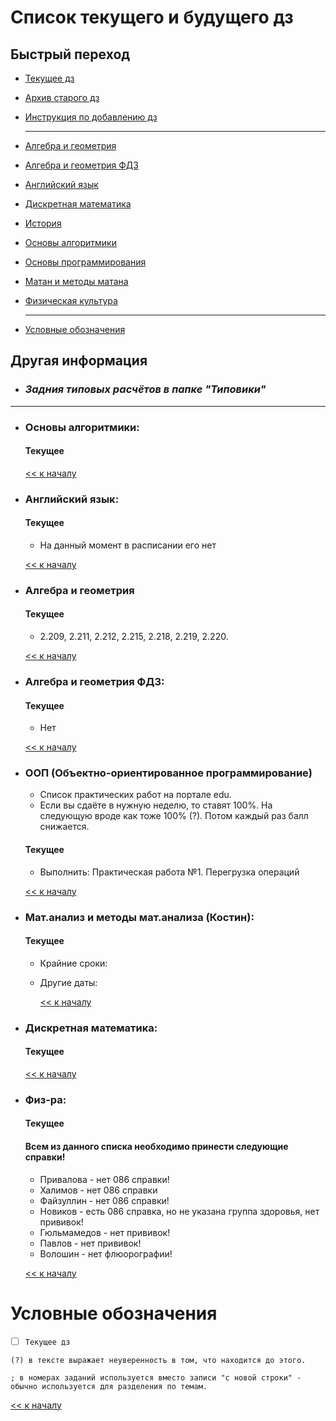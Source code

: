 # Список текущего и будущего дз

## Быстрый переход

- [Текущее дз](README.md#Список-текущего-и-будущего-дз)
- [Архив старого дз](архив_дз.md)
- [Инструкция по добавлению дз](Как_вам_добавлять_сюда_дз/Как_добавить_дз.md)

    ***

- [Алгебра и геометрия](#Алгебра-и-геометрия)
- [Алгебра и геометрия ФДЗ](#Алгебра-и-геометрия-ФДЗ)
- [Английский язык](#Английский-язык)
- [Дискретная математика](#Дискретная-математика)
- [История](#История)
- [Основы алгоритмики](#Основы-алгоритмики)
- [Основы программирования](#Основы-программирования)
- [Матан и методы матана](#матанализ-и-методы-матанализа-костин)
- [Физическая культура](#Физ-ра)

    ***
    
- [Условные обозначения](#Условные-обозначения)


## Другая информация
- ### __*Задния типовых расчётов в папке "Типовики"*__

***

- ### Основы алгоритмики:
    #### Текущее
    

    [<< к началу](#Быстрый-переход)

- ### Английский язык:
    #### Текущее
    - На данный момент в расписании его нет

    [<< к началу](#Быстрый-переход)
    
- ### Алгебра и геометрия 
    #### Текущее
    - 2.209, 2.211, 2.212, 2.215, 2.218, 2.219, 2.220.

    [<< к началу](#Быстрый-переход)

- ### Алгебра и геометрия ФДЗ:
    #### Текущее
	- Нет

    [<< к началу](#Быстрый-переход)
    
- ### ООП (Объектно-ориентированное программирование)
    - Список практических работ на портале edu.
    - Если вы сдаёте в нужную неделю, то ставят 100%. На следующую вроде как тоже 100% (?). Потом каждый раз балл снижается.
    
    #### Текущее
	- Выполнить: Практическая работа №1. Перегрузка операций
	
    [<< к началу](#Быстрый-переход)
	
- ### Мат.анализ и методы мат.анализа (Костин):
    #### Текущее
    
    
    - Крайние сроки: 
     
    - Другие даты:

        [<< к началу](#Быстрый-переход)

- ### Дискретная математика:
    #### Текущее

    [<< к началу](#Быстрый-переход)

- ### Физ-ра:
    #### Текущее
    #### Всем из данного списка необходимо принести следующие справки!
    - Привалова - нет 086 справки!
    - Халимов - нет 086 справки
    - Файзуллин - нет 086 справки!
    - Новиков - есть 086 справка, но не указана группа здоровья, нет прививок!
    - Гюльмамедов - нет прививок!
    - Павлов - нет прививок!
    - Волошин - нет флюорографии!

    [<< к началу](#Быстрый-переход)

# Условные обозначения
- [ ] `Текущее дз`

`(?) в тексте выражает неуверенность в том, что находится до этого.`

`; в номерах заданий используется вместо записи "с новой строки" - обычно используется для разделения по темам. `

[<< к началу](#Быстрый-переход)

